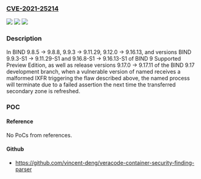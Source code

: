 ### [CVE-2021-25214](https://cve.mitre.org/cgi-bin/cvename.cgi?name=CVE-2021-25214)
![](https://img.shields.io/static/v1?label=Product&message=BIND9&color=blue)
![](https://img.shields.io/static/v1?label=Version&message=Open%20Source%20Branch%209.89.8.5%20through%209.8.8%20&color=brighgreen)
![](https://img.shields.io/static/v1?label=Vulnerability&message=Incremental%20zone%20transfers%20(IXFR)%20provide%20a%20way%20of%20transferring%20changed%20portion(s)%20of%20a%20zone%20between%20servers.%20An%20IXFR%20stream%20containing%20SOA%20records%20with%20an%20owner%20name%20other%20than%20the%20transferred%20zone's%20apex%20may%20cause%20the%20receiving%20named%20server%20to%20inadvertently%20remove%20the%20SOA%20record%20for%20the%20zone%20in%20question%20from%20the%20zone%20database.%20This%20leads%20to%20an%20assertion%20failure%20when%20the%20next%20SOA%20refresh%20query%20for%20that%20zone%20is%20made.%20%20Affects%20BIND%209.8.5%20-%3E%209.8.8%2C%209.9.3%20-%3E%209.11.29%2C%209.12.0%20-%3E%209.16.13%2C%20and%20versions%20BIND%209.9.3-S1%20-%3E%209.11.29-S1%20and%209.16.8-S1%20-%3E%209.16.13-S1%20of%20BIND%209%20Supported%20Preview%20Edition%2C%20as%20well%20as%20release%20versions%209.17.0%20-%3E%209.17.11%20of%20the%20BIND%209.17%20development%20branch.&color=brighgreen)

### Description

In BIND 9.8.5 -> 9.8.8, 9.9.3 -> 9.11.29, 9.12.0 -> 9.16.13, and versions BIND 9.9.3-S1 -> 9.11.29-S1 and 9.16.8-S1 -> 9.16.13-S1 of BIND 9 Supported Preview Edition, as well as release versions 9.17.0 -> 9.17.11 of the BIND 9.17 development branch, when a vulnerable version of named receives a malformed IXFR triggering the flaw described above, the named process will terminate due to a failed assertion the next time the transferred secondary zone is refreshed.

### POC

#### Reference
No PoCs from references.

#### Github
- https://github.com/vincent-deng/veracode-container-security-finding-parser

